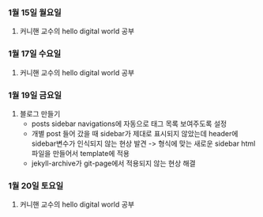 ### 1월 15일 월요일

1. 커니핸 교수의 hello digital world 공부


### 1월 17일 수요일

1. 커니핸 교수의 hello digital world 공부 

### 1월 19일 금요일

1. 블로그 만들기
   * posts sidebar navigations에 자동으로 태그 목록 보여주도록 설정
   * 개별 post 들어 갔을 때 sidebar가 제대로 표시되지 않았는데 header에 sidebar변수가 인식되지 않는 현상 발견
     -> 형식에 맞는 새로운 sidebar html 파일을 만들어서 template에 적용
   * jekyll-archive가 git-page에서 적용되지 않는 현상 해결

### 1월 20일 토요일

1. 커니핸 교수의 hello digital world 공부

